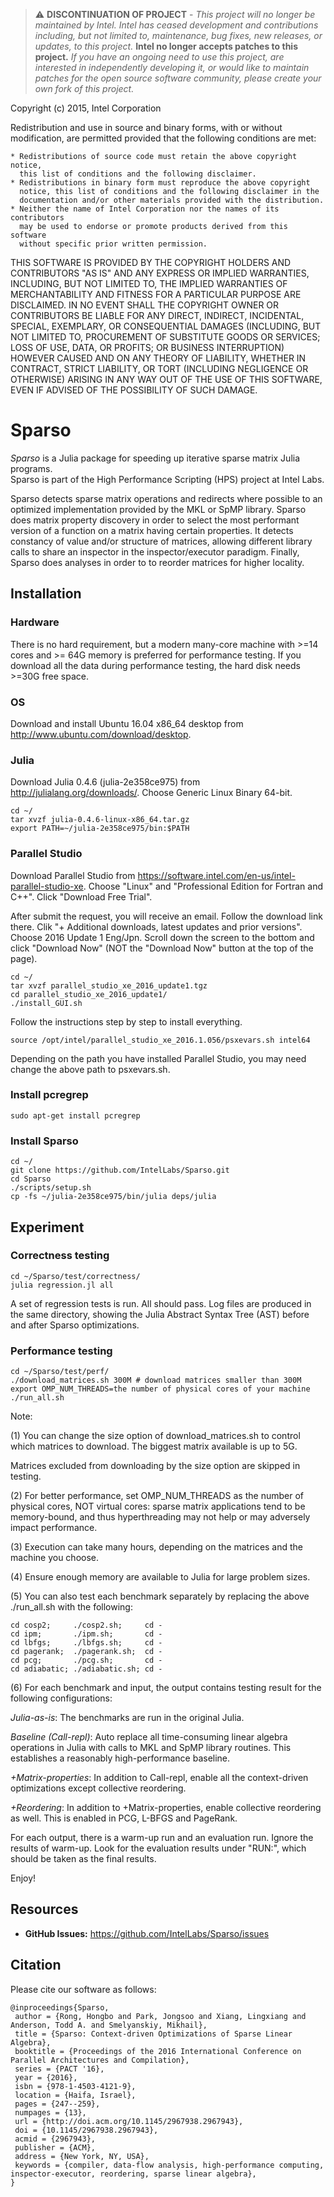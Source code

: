 > :warning: **DISCONTINUATION OF PROJECT** - 
> *This project will no longer be maintained by Intel.
> Intel has ceased development and contributions including, but not limited to, maintenance, bug fixes, new releases, or updates, to this project.*
> **Intel no longer accepts patches to this project.**
> *If you have an ongoing need to use this project, are interested in independently developing it, or would like to maintain patches for the open source software community, please create your own fork of this project.*

Copyright (c) 2015, Intel Corporation

Redistribution and use in source and binary forms, with or without
modification, are permitted provided that the following conditions are met:

    * Redistributions of source code must retain the above copyright notice,
      this list of conditions and the following disclaimer.
    * Redistributions in binary form must reproduce the above copyright
      notice, this list of conditions and the following disclaimer in the
      documentation and/or other materials provided with the distribution.
    * Neither the name of Intel Corporation nor the names of its contributors
      may be used to endorse or promote products derived from this software
      without specific prior written permission.

THIS SOFTWARE IS PROVIDED BY THE COPYRIGHT HOLDERS AND CONTRIBUTORS "AS IS"
AND ANY EXPRESS OR IMPLIED WARRANTIES, INCLUDING, BUT NOT LIMITED TO, THE
IMPLIED WARRANTIES OF MERCHANTABILITY AND FITNESS FOR A PARTICULAR PURPOSE ARE
DISCLAIMED. IN NO EVENT SHALL THE COPYRIGHT OWNER OR CONTRIBUTORS BE LIABLE
FOR ANY DIRECT, INDIRECT, INCIDENTAL, SPECIAL, EXEMPLARY, OR CONSEQUENTIAL
DAMAGES (INCLUDING, BUT NOT LIMITED TO, PROCUREMENT OF SUBSTITUTE GOODS OR
SERVICES; LOSS OF USE, DATA, OR PROFITS; OR BUSINESS INTERRUPTION) HOWEVER
CAUSED AND ON ANY THEORY OF LIABILITY, WHETHER IN CONTRACT, STRICT LIABILITY,
OR TORT (INCLUDING NEGLIGENCE OR OTHERWISE) ARISING IN ANY WAY OUT OF THE USE
OF THIS SOFTWARE, EVEN IF ADVISED OF THE POSSIBILITY OF SUCH DAMAGE.

# Sparso
*Sparso* is a Julia package for speeding up iterative sparse matrix Julia programs.  
Sparso is part of the High Performance Scripting (HPS) project at Intel Labs.

Sparso detects sparse matrix operations and redirects where possible to an optimized 
implementation provided by the MKL or SpMP library.  Sparso does matrix property discovery in order to select the most performant version of a function on a matrix having certain properties.  It detects constancy of value
and/or structure of matrices, allowing different library calls to share an inspector
in the inspector/executor paradigm.  Finally, Sparso does analyses in order to 
 to reorder matrices for higher locality.

## Installation

### Hardware
There is no hard requirement, but a modern many-core machine with >=14 cores and >= 64G memory is preferred for performance testing. If you download all the data during performance testing, the hard disk needs >=30G free space.

### OS

Download and install Ubuntu 16.04 x86_64 desktop from http://www.ubuntu.com/download/desktop. 

### Julia 

Download Julia 0.4.6 (julia-2e358ce975) from http://julialang.org/downloads/. Choose Generic Linux Binary 64-bit.


    cd ~/
    tar xvzf julia-0.4.6-linux-x86_64.tar.gz
    export PATH=~/julia-2e358ce975/bin:$PATH

### Parallel Studio

Download Parallel Studio from https://software.intel.com/en-us/intel-parallel-studio-xe. Choose "Linux" and "Professional 
Edition for Fortran and C++". Click "Download Free Trial". 

After submit the request, you will receive an email. Follow the download link there. Clik "+ Additional downloads, latest updates and prior versions". Choose 2016 Update 1 Eng/Jpn. Scroll down the screen to the bottom and click "Download Now" (NOT the "Download Now" button at the top of the page).

	cd ~/
	tar xvzf parallel_studio_xe_2016_update1.tgz
 	cd parallel_studio_xe_2016_update1/
	./install_GUI.sh

Follow the instructions step by step to install everything.

	source /opt/intel/parallel_studio_xe_2016.1.056/psxevars.sh intel64

Depending on the path you have installed Parallel Studio, you may need change the above path to psxevars.sh.
	
### Install pcregrep

	sudo apt-get install pcregrep

### Install Sparso

	cd ~/
	git clone https://github.com/IntelLabs/Sparso.git
	cd Sparso
	./scripts/setup.sh
	cp -fs ~/julia-2e358ce975/bin/julia deps/julia
	
## Experiment

### Correctness testing
	
	cd ~/Sparso/test/correctness/
	julia regression.jl all

A set of regression tests is run. All should pass. Log files are produced in the same directory, showing the Julia Abstract 
Syntax Tree (AST) before and after Sparso optimizations.


### Performance testing
	
	cd ~/Sparso/test/perf/
	./download_matrices.sh 300M # download matrices smaller than 300M
	export OMP_NUM_THREADS=the number of physical cores of your machine
	./run_all.sh

Note:

(1) You can change the size option of 
download_matrices.sh to control which matrices to download. The biggest matrix available is up to 5G. 

Matrices excluded from downloading by the size option are skipped in testing.

(2) For better performance, set OMP_NUM_THREADS as the number of physical cores, NOT virtual cores: sparse matrix applications tend to be memory-bound, and thus hyperthreading may not help or may adversely impact performance.

(3) Execution can take many hours, depending on the matrices and the machine you choose. 

(4) Ensure enough memory are available to Julia for large problem sizes.

(5) You can also test each benchmark separately by replacing the above ./run_all.sh with the following:

	cd cosp2;     ./cosp2.sh;     cd -
	cd ipm;       ./ipm.sh;       cd -
	cd lbfgs;     ./lbfgs.sh;     cd -
	cd pagerank;  ./pagerank.sh;  cd -
	cd pcg;       ./pcg.sh;       cd -
	cd adiabatic; ./adiabatic.sh; cd - 

(6) For each benchmark and input, the output contains testing result for the following configurations:

*Julia-as-is*: The benchmarks are run in the original Julia.

*Baseline (Call-repl)*: Auto replace all time-consuming linear algebra operations in Julia with calls to MKL and SpMP library routines. This establishes a reasonably high-performance baseline.

*+Matrix-properties*: In addition to Call-repl, enable all the context-driven optimizations except collective reordering.

*+Reordering*: In addition to +Matrix-properties, enable collective reordering as well. This is enabled in PCG, L-BFGS and PageRank.

For each output, there is a warm-up run and an evaluation run. Ignore the results of warm-up. Look for the evaluation results under "RUN:", which should be taken as the final results.

Enjoy!

## Resources

- **GitHub Issues:** <https://github.com/IntelLabs/Sparso/issues>

## Citation

Please cite our software as follows:

	@inproceedings{Sparso,
	 author = {Rong, Hongbo and Park, Jongsoo and Xiang, Lingxiang and Anderson, Todd A. and Smelyanskiy, Mikhail},
	 title = {Sparso: Context-driven Optimizations of Sparse Linear Algebra},
	 booktitle = {Proceedings of the 2016 International Conference on Parallel Architectures and Compilation},
	 series = {PACT '16},
	 year = {2016},
	 isbn = {978-1-4503-4121-9},
	 location = {Haifa, Israel},
	 pages = {247--259},
	 numpages = {13},
	 url = {http://doi.acm.org/10.1145/2967938.2967943},
	 doi = {10.1145/2967938.2967943},
	 acmid = {2967943},
	 publisher = {ACM},
	 address = {New York, NY, USA},
	 keywords = {compiler, data-flow analysis, high-performance computing, inspector-executor, reordering, sparse linear algebra},
	} 

